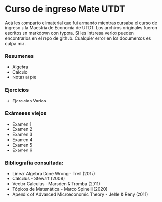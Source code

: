 # Curso de ingreso Mate UTDT

Acá les comparto el material que fui armando mientras cursaba el curso de ingreso a la Maestría de Economía de UTDT.
Los archivos originales fueron escritos en markdown con typora. Si les interesa verlos pueden encontrarlos en el repo de github.
Cualquier error en los documentos es culpa mía.

### Resumenes

- Algebra
- Calculo
- Notas al pie

### Ejercicios

- Ejercicios Varios

### Exámenes viejos

- Examen 1
- Examen 2
- Examen 3
- Examen 4
- Examen 5
- Examen 6

### Bibliografía consultada:
 - Linear Algebra Done Wrong - Treil (2017)
 - Calculus - Stewart (2008) <br>
 - Vector Calculus - Marsden & Tromba (2011)
 - Tópicos de Matemática - Marco Spinelli (2020)
 - Apendix of Advanced Microeconomic Theory - Jehle & Reny (2011)
